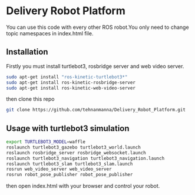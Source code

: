 Delivery Robot Platform 
======================

You can use this code with every other ROS robot.You only need to change topic namespaces in index.html file. 

## Installation
Firstly you must install turtlebot3, rosbridge server and web video server.
```bash
sudo apt-get install "ros-kinetic-turtlebot3*"
sudo apt-get install ros-kinetic-rosbridge-server
sudo apt-get install ros-kinetic-web-video-server
```
then clone this repo
```bash
git clone https://github.com/tehnanmanna/Delivery_Robot_Platform.git
```

## Usage with turtlebot3 simulation

```bash
export TURTLEBOT3_MODEL=waffle
roslaunch turtlebot3_gazebo turtlebot3_world.launch
roslaunch rosbridge_server rosbridge_websocket.launch
roslaunch turtlebot3_navigation turtlebot3_navigation.launch
roslaunch turtlebot3_slam turtlebot3_slam.launch
rosrun web_video_server web_video_server
rosrun robot_pose_publisher robot_pose_publisher
```
then open index.html with your browser and control your robot.








